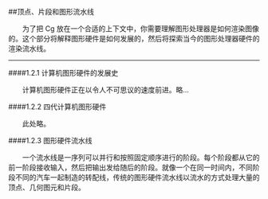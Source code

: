 ##顶点、片段和图形流水线

&emsp;&emsp;为了把 Cg 放在一个合适的上下文中，你需要理解图形处理器是如何渲染图像的。这个部分将解释图形硬件是如何发展的，然后将探索当今的图形处理器硬件的渲染流水线。

---

####1.2.1 计算机图形硬件的发展史

&emsp;&emsp;计算机图形硬件正在以令人不可思议的速度前进。略...

####1.2.2 四代计算机图形硬件

&emsp;&emsp;此处略。

####1.2.3 图形硬件流水线

&emsp;&emsp;一个流水线是一序列可以并行和按照固定顺序进行的阶段。每个阶段都从它的前一阶段接收输入，然后把输出发给随后的阶段。就像一个在同一时间内，不同阶段不同的汽车一起制造的转配线，传统的图形硬件流水线以流水的方式处理大量的顶点、几何图元和片段。

